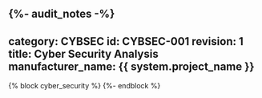 {%- audit_notes -%}
---
category: CYBSEC
id: CYBSEC-001
revision: 1
title: Cyber Security Analysis
manufacturer_name: {{ system.project_name }}
---

{% block cyber_security %}
{%- endblock %}
